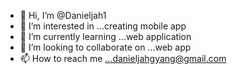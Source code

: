 - 👋 Hi, I’m @Danieljah1
- 👀 I’m interested in ...creating mobile app
- 🌱 I’m currently learning ...web application
- 💞️ I’m looking to collaborate on ...web app
- 📫 How to reach me ...danieljahgyang@gmail.com

<!---
Danieljah1/Danieljah1 is a ✨ special ✨ repository because its `README.md` (this file) appears on your GitHub profile.
You can click the Preview link to take a look at your changes.
--->
